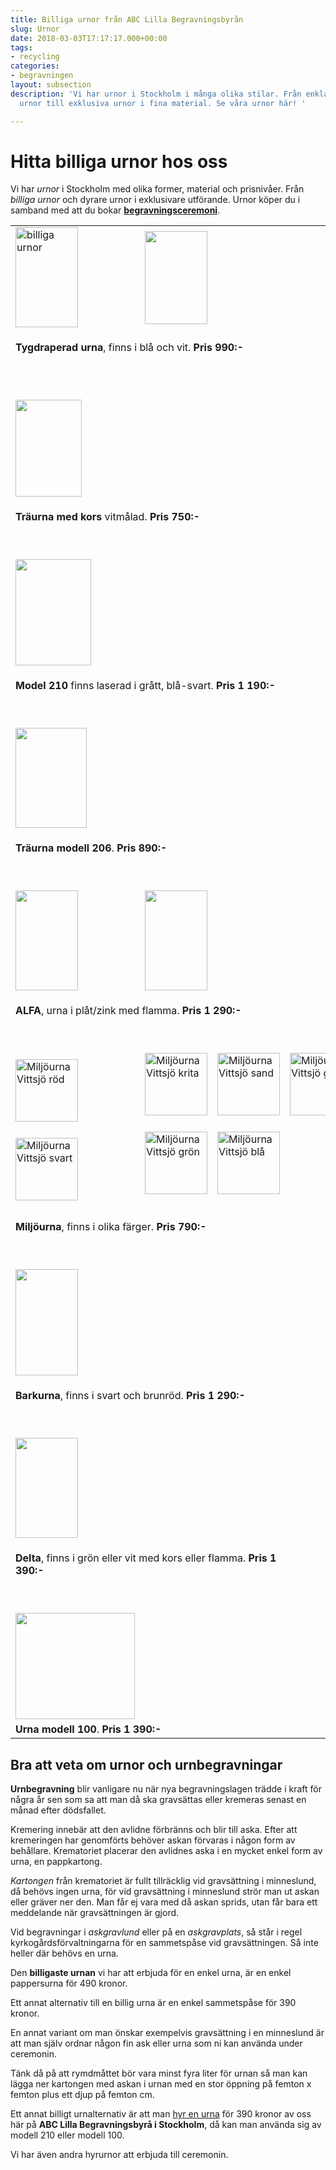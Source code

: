 ```yaml
---
title: Billiga urnor från ABC Lilla Begravningsbyrån
slug: Urnor
date: 2018-03-03T17:17:17.000+00:00
tags:
- recycling
categories:
- begravningen
layout: subsection
description: 'Vi har urnor i Stockholm i många olika stilar. Från enkla & billiga
  urnor till exklusiva urnor i fina material. Se våra urnor här! '

---
```

# Hitta billiga urnor hos oss

Vi har _urnor_ i Stockholm med olika former, material och prisnivåer. Från _billiga urnor_ och dyrare urnor i exklusivare utförande. Urnor köper du i samband med att du bokar [**begravningsceremoni**](begravningen/ceremonin/).

<table class="table">
<tbody>
<tr>
<td style="width: 200px;"><img style="vertical-align: middle;" src="images/bilder/billigaurnor.png" alt="billiga urnor" width="100" height="160" border="0" /></td>
<td style="width: 200px;"><img style="vertical-align: middle;" src="images/bilder/dsc01869_fri.png" alt="" width="100" height="149" border="0" /></td>
</tr>
<tr>
<td style="width: 200px;" colspan="3">
<p><strong>Tygdraperad urna</strong>, finns i blå och vit. <strong>Pris 990:- </strong></p>
</td>
</tr>
<tr>
<td style="width: 200px;"> </td>
<td style="width: 200px;"> </td>
<td style="width: 200px;"> </td>
</tr>
<tr>
<td style="width: 200px;" colspan="3"> </td>
</tr>
<tr>
<td style="width: 200px;"><img style="float: left;" src="images/bilder/urna_vit_webb.jpg" alt="" width="106" height="155" border="0" /></td>
<td style="width: 200px;"> </td>
</tr>
<tr>
<td style="width: 200px;" colspan="3">
<p><strong>Träurna med kors</strong>  vitmålad. <strong>Pris 750:-</strong></p>
<p><strong> <br /></strong></p>
</td>
</tr>
<tr>
<td><img style="float: left;" src="images/bilder/dsc02010_fri.png" alt="" width="121" height="170" border="0" /></td>
<td> </td>
</tr>
<tr>
<td colspan="3">
<p><strong>Model 210</strong> finns laserad i  grått, blå-svart. <strong>Pris 1 190:-</strong></p>
<p><strong> </strong></p>
</td>
</tr>
<tr>
<td><img style="float: left;" src="images/bilder/dsc02005_fri.png" alt="" width="114" height="160" border="0" /></td>
<td> </td>
<td> </td>
</tr>
<tr>
<td colspan="3">
<p><strong>Träurna</strong> <strong>modell 206</strong>. <strong>Pris 890:-</strong></p>
<p> </p>
</td>
</tr>
<tr>
<td style="width: 200px;"><img style="border: 0px none;" src="images/bilder/ask1_010jgro_746.png" alt="" width="100" height="160" border="0" /></td>
<td style="width: 200px;"><img style="vertical-align: middle;" src="images/bilder/ask1_010jvit_0751.png" alt="" width="100" height="160" border="0" /></td>
<td style="width: 200px;"> </td>
</tr>
<tr>
<td style="width: 200px;" colspan="3">
<p><strong>ALFA</strong>, urna i plåt/zink med flamma. <strong>Pris 1 290:-</strong></p>
<p> </p>
</td>
</tr>
<tr>
<td style="width: 200px;"><img style="float: left;" src="images/bilder/Vittsjo-rod-1-194x300.jpg" width="100" alt="Miljöurna Vittsjö röd" border="0" /></td>
<td style="width: 200px;"><img style="float: left;" src="images/bilder/Vittsjo-krita-190x300.jpg" width="100" alt="Miljöurna Vittsjö krita" border="0" /> </td>
<td style="width: 200px;"><img style="float: left;" src="images/bilder/Vittsjo-sand-190x300.jpg" width="100" alt="Miljöurna Vittsjö sand" border="0" />  </td>
<td style="width: 200px;"><img style="float: left;" src="images/bilder/Vittsjo-grafit-190x300.jpg" width="100" alt="Miljöurna Vittsjö grafit" border="0" />  </td>

</tr>
<tr>
<td style="width: 200px;"><img style="float: left;" src="images/bilder/Vittsjo-svart-190x300.jpg" width="100" alt="Miljöurna Vittsjö svart" border="0" />  </td>
<td style="width: 200px;"><img style="float: left;" src="images/bilder/Vittsjo-gron-1-191x300.jpg" width="100" alt="Miljöurna Vittsjö grön" border="0" />  </td>
<td style="width: 200px;"><img style="float: left;" src="images/bilder/Vittsjo-bla-1-191x300.jpg" width="100" alt="Miljöurna Vittsjö blå" border="0" />  </td>
</tr>
<tr>
<td style="width: 200px;" colspan="3">
<p><strong>Miljöurna</strong>, finns i olika färger. <strong>Pris 790:-</strong></p>
<p> </p>
</td>
</tr>
<tr>
<td style="width: 200px;"><img style="float: left; border: 0px none;" src="images/bilder/barkurna_svart.png" alt="" width="100" height="170" border="0" /></td>
<td style="width: 200px;"> </td>
<td style="width: 200px;"> </td>
</tr>
<tr>
<td style="width: 200px;" colspan="3">
<p><strong>Barkurna</strong>, finns i svart och brunröd. <strong>Pris 1 290:-</strong></p>
<p> </p>
</td>
</tr>
<tr>
<td colspan="3"><img style="float: left; border: 0px none;" src="images/bilder/ask1-30kgro-0756.jpg" alt="" width="100" height="160" border="0" /></td>
</tr>
<tr>
<td colspan="3">
<p><strong>Delta</strong>, finns i grön eller vit med kors eller flamma. <strong>Pris 1 390:-</strong></p>
<p><strong> </strong></p>
</td>
</tr>
<tr>
<td><img style="float: left;" src="images/bilder/dsc01891_fri.png" alt="" width="191" height="170" border="0" /></td>
<td> </td>
<td> </td>
</tr>
<tr>
<td colspan="3"><strong>Urna modell 100</strong>. <strong>Pris 1 390:-</strong></td>
</tr>
</tbody>
</table>

## Bra att veta om urnor och urnbegravningar

**Urnbegravning** blir vanligare nu när nya begravningslagen trädde i kraft för några år sen som sa att man då ska gravsättas eller kremeras senast en månad efter dödsfallet.

Kremering innebär att den avlidne förbränns och blir till aska. Efter att kremeringen har genomförts behöver askan förvaras i någon form av behållare. Krematoriet placerar den avlidnes aska i en mycket enkel form av urna, en pappkartong.

_Kartongen_ från krematoriet är fullt tillräcklig vid gravsättning i minneslund, då behövs ingen urna, för vid gravsättning i minneslund strör man ut askan eller gräver ner den. Man får ej vara med då askan sprids, utan får bara ett meddelande när gravsättningen är gjord.

Vid begravningar i _askgravlund_ eller på en _askgravplats_, så står i regel kyrkogårdsförvaltningarna för en sammetspåse vid gravsättningen. Så inte heller där behövs en urna.

Den **billigaste urnan** vi har att erbjuda för en enkel urna, är en enkel pappersurna för 490 kronor.

Ett annat alternativ till en billig urna är en enkel sammetspåse för 390 kronor.

En annat variant om man önskar exempelvis gravsättning i en minneslund är att man själv ordnar någon fin ask eller urna som ni kan använda under ceremonin.

Tänk då på att rymdmåttet bör vara minst fyra liter för urnan så man kan lägga ner kartongen med askan i urnan med en stor öppning på femton x femton plus ett djup på femton cm.

Ett annat billigt urnalternativ är att man [hyr en urna](priser/) för 390 kronor av oss här på **ABC Lilla Begravningsbyrå i Stockholm**, då kan man använda sig av modell 210 eller modell 100.

Vi har även andra hyrurnor att erbjuda till ceremonin.